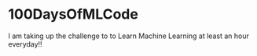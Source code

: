 # 100DaysOfMLCode

I am taking up the challenge to to Learn  Machine Learning at least an hour everyday!!  
